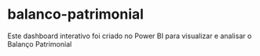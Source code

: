 # balanco-patrimonial
Este dashboard interativo foi criado no Power BI para visualizar e analisar o Balanço Patrimonial
